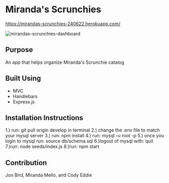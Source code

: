 # Miranda's Scrunchies

https://mirandas-scrunchies-240622.herokuapp.com/

![mirandas-scrunchies-dashboard](https://user-images.githubusercontent.com/96323393/176058946-ffa3592f-5b88-40d2-a181-7cebcc2e5353.jpg)

## Purpose
An app that helps organize Miranda's Scrunchie catalog

## Built Using
* MVC
* Handlebars
* Express.js

## Installation Instructions
1.) run: git pull origin develop in terminal
2.) change the .env file to match your mysql server
3.) run: npm install
4.) run: mysql -u root -p
5.) once you login to mysql run: source db/schema.sql
6.)logout of mysql with: quit
7.)run: node seeds/index.js
8.)run: npm start

## Contribution
Jon Bird,
Miranda Mello, and
Cody Eddie
